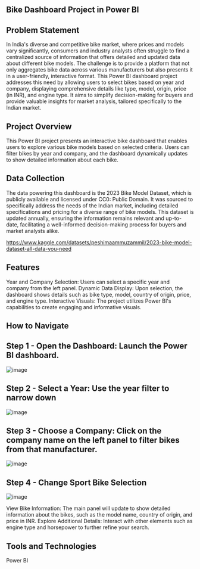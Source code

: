 ## Bike Dashboard Project in Power BI

## Problem Statement

In India's diverse and competitive bike market, where prices and models vary significantly, consumers and industry analysts often struggle to find a centralized source of information that offers detailed and updated data about different bike models. The challenge is to provide a platform that not only aggregates bike data across various manufacturers but also presents it in a user-friendly, interactive format. This Power BI dashboard project addresses this need by allowing users to select bikes based on year and company, displaying comprehensive details like type, model, origin, price (in INR), and engine type. It aims to simplify decision-making for buyers and provide valuable insights for market analysis, tailored specifically to the Indian market.

## Project Overview

This Power BI project presents an interactive bike dashboard that enables users to explore various bike models based on selected criteria. Users can filter bikes by year and company, and the dashboard dynamically updates to show detailed information about each bike.

## Data Collection

The data powering this dashboard is the 2023 Bike Model Dataset, which is publicly available and licensed under CC0: Public Domain. It was sourced to specifically address the needs of the Indian market, including detailed specifications and pricing for a diverse range of bike models. This dataset is updated annually, ensuring the information remains relevant and up-to-date, facilitating a well-informed decision-making process for buyers and market analysts alike.

https://www.kaggle.com/datasets/peshimaammuzammil/2023-bike-model-dataset-all-data-you-need

## Features

Year and Company Selection: Users can select a specific year and company from the left panel.
Dynamic Data Display: Upon selection, the dashboard shows details such as bike type, model, country of origin, price, and engine type.
Interactive Visuals: The project utilizes Power BI's capabilities to create engaging and informative visuals.

## How to Navigate

## Step 1 - Open the Dashboard: Launch the Power BI dashboard.
![image](https://github.com/dhruvil188/Power-Bi-Sport-Bike-/assets/56564974/0e0290e3-2c90-496d-be6f-a11ec17a2d92)

## Step 2 - Select a Year: Use the year filter to narrow down
![image](https://github.com/dhruvil188/Power-Bi-Sport-Bike-/assets/56564974/63f763aa-1ce8-4985-8941-ddd3fbe065c3)

## Step 3 - Choose a Company: Click on the company name on the left panel to filter bikes from that manufacturer.
![image](https://github.com/dhruvil188/Power-Bi-Sport-Bike-/assets/56564974/27ea48fb-b5a0-4c17-b0b6-a166964c7ba3)

## Step 4 - Change Sport Bike Selection
![image](https://github.com/dhruvil188/Power-Bi-Sport-Bike-/assets/56564974/d46b0201-788d-4ada-a80a-336e19ed2f68)

View Bike Information: The main panel will update to show detailed information about the bikes, such as the model name, country of origin, and price in INR.
Explore Additional Details: Interact with other elements such as engine type and horsepower to further refine your search.

## Tools and Technologies

Power BI

